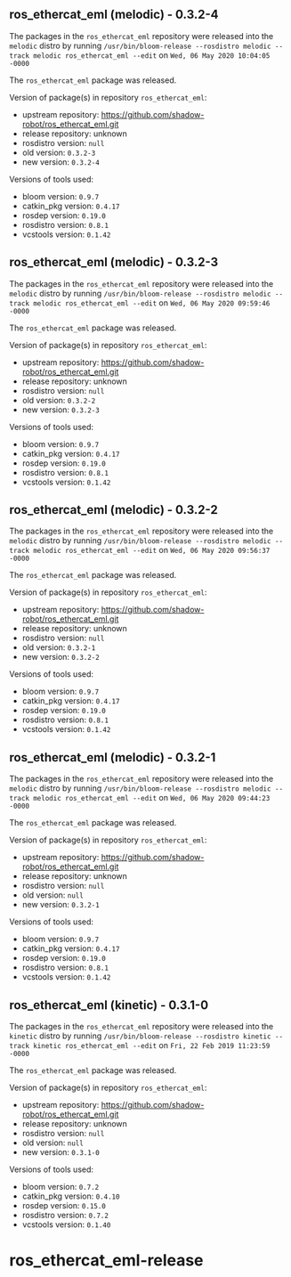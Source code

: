 ## ros_ethercat_eml (melodic) - 0.3.2-4

The packages in the `ros_ethercat_eml` repository were released into the `melodic` distro by running `/usr/bin/bloom-release --rosdistro melodic --track melodic ros_ethercat_eml --edit` on `Wed, 06 May 2020 10:04:05 -0000`

The `ros_ethercat_eml` package was released.

Version of package(s) in repository `ros_ethercat_eml`:

- upstream repository: https://github.com/shadow-robot/ros_ethercat_eml.git
- release repository: unknown
- rosdistro version: `null`
- old version: `0.3.2-3`
- new version: `0.3.2-4`

Versions of tools used:

- bloom version: `0.9.7`
- catkin_pkg version: `0.4.17`
- rosdep version: `0.19.0`
- rosdistro version: `0.8.1`
- vcstools version: `0.1.42`


## ros_ethercat_eml (melodic) - 0.3.2-3

The packages in the `ros_ethercat_eml` repository were released into the `melodic` distro by running `/usr/bin/bloom-release --rosdistro melodic --track melodic ros_ethercat_eml --edit` on `Wed, 06 May 2020 09:59:46 -0000`

The `ros_ethercat_eml` package was released.

Version of package(s) in repository `ros_ethercat_eml`:

- upstream repository: https://github.com/shadow-robot/ros_ethercat_eml.git
- release repository: unknown
- rosdistro version: `null`
- old version: `0.3.2-2`
- new version: `0.3.2-3`

Versions of tools used:

- bloom version: `0.9.7`
- catkin_pkg version: `0.4.17`
- rosdep version: `0.19.0`
- rosdistro version: `0.8.1`
- vcstools version: `0.1.42`


## ros_ethercat_eml (melodic) - 0.3.2-2

The packages in the `ros_ethercat_eml` repository were released into the `melodic` distro by running `/usr/bin/bloom-release --rosdistro melodic --track melodic ros_ethercat_eml --edit` on `Wed, 06 May 2020 09:56:37 -0000`

The `ros_ethercat_eml` package was released.

Version of package(s) in repository `ros_ethercat_eml`:

- upstream repository: https://github.com/shadow-robot/ros_ethercat_eml.git
- release repository: unknown
- rosdistro version: `null`
- old version: `0.3.2-1`
- new version: `0.3.2-2`

Versions of tools used:

- bloom version: `0.9.7`
- catkin_pkg version: `0.4.17`
- rosdep version: `0.19.0`
- rosdistro version: `0.8.1`
- vcstools version: `0.1.42`


## ros_ethercat_eml (melodic) - 0.3.2-1

The packages in the `ros_ethercat_eml` repository were released into the `melodic` distro by running `/usr/bin/bloom-release --rosdistro melodic --track melodic ros_ethercat_eml --edit` on `Wed, 06 May 2020 09:44:23 -0000`

The `ros_ethercat_eml` package was released.

Version of package(s) in repository `ros_ethercat_eml`:

- upstream repository: https://github.com/shadow-robot/ros_ethercat_eml.git
- release repository: unknown
- rosdistro version: `null`
- old version: `null`
- new version: `0.3.2-1`

Versions of tools used:

- bloom version: `0.9.7`
- catkin_pkg version: `0.4.17`
- rosdep version: `0.19.0`
- rosdistro version: `0.8.1`
- vcstools version: `0.1.42`


## ros_ethercat_eml (kinetic) - 0.3.1-0

The packages in the `ros_ethercat_eml` repository were released into the `kinetic` distro by running `/usr/bin/bloom-release --rosdistro kinetic --track kinetic ros_ethercat_eml --edit` on `Fri, 22 Feb 2019 11:23:59 -0000`

The `ros_ethercat_eml` package was released.

Version of package(s) in repository `ros_ethercat_eml`:

- upstream repository: https://github.com/shadow-robot/ros_ethercat_eml.git
- release repository: unknown
- rosdistro version: `null`
- old version: `null`
- new version: `0.3.1-0`

Versions of tools used:

- bloom version: `0.7.2`
- catkin_pkg version: `0.4.10`
- rosdep version: `0.15.0`
- rosdistro version: `0.7.2`
- vcstools version: `0.1.40`


# ros_ethercat_eml-release